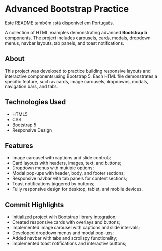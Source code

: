 <h1>Advanced Bootstrap Practice</h1>
<p>
    Este README também está disponível em <a href="./README.pt-br.md">Português</a>.
</p>
<p>
    A collection of HTML examples demonstrating advanced <strong>Bootstrap 5</strong> components.
    The project includes carousels, cards, modals, dropdown menus, navbar layouts, tab panels, and toast notifications.
</p>
<h2>About</h2>
<p>
    This project was developed to practice building responsive layouts and interactive components using Bootstrap 5.
    Each HTML file demonstrates a specific feature, such as cards, image carousels, dropdowns, modals, navigation bars, and tabs.
</p>
<h2>Technologies Used</h2>
<ul>
    <li>HTML5</li>
    <li>CSS</li>
    <li>Bootstrap 5</li>
    <li>Responsive Design</li>
</ul>
<h2>Features</h2>
<ul>
    <li>Image carousel with captions and slide controls;</li>
    <li>Card layouts with headers, images, text, and buttons;</li>
    <li>Dropdown menus with multiple options;</li>
    <li>Modal pop-ups with header, body, and footer sections;</li>
    <li>Responsive navbar with tab panels for content sections;</li>
    <li>Toast notifications triggered by buttons;</li>
    <li>Fully responsive design for desktop, tablet, and mobile devices.</li>
</ul>
<h2>Commit Highlights</h2>
<ul>
    <li>Initialized project with Bootstrap library integration;</li>
    <li>Created responsive cards with overlays and buttons;</li>
    <li>Implemented image carousel with captions and slide intervals;</li>
    <li>Developed dropdown menus and modal pop-ups;</li>
    <li>Added navbar with tabs and scrollspy functionality;</li>
    <li>Implemented toast notifications and interactive buttons;</li>
</ul>
